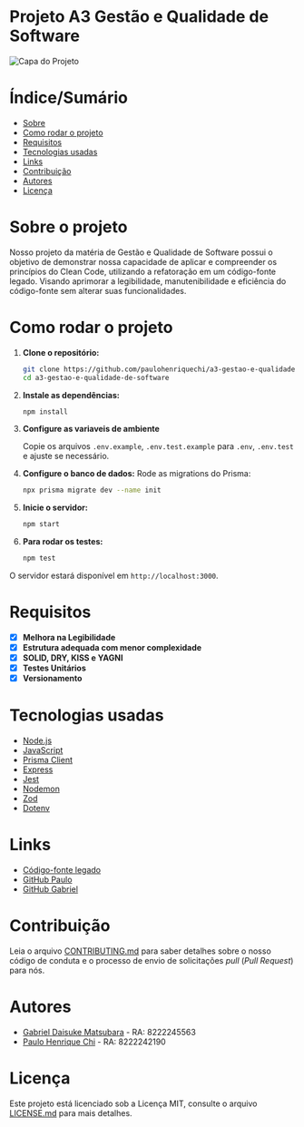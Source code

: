 # Projeto A3 Gestão e Qualidade de Software

![Capa do Projeto](https://hdrup.com/wp-content/uploads/2019/11/software-para-gestao-da-qualidade.jpg)


# Índice/Sumário

* [Sobre](#sobre-o-projeto)
* [Como rodar o projeto](#como-rodar-o-projeto)
* [Requisitos](#requisitos)
* [Tecnologias usadas](#tecnologias-usadas)
* [Links](#links)
* [Contribuição](#contribuição)
* [Autores](#autores)
* [Licença](#licença)

# Sobre o projeto


Nosso projeto da matéria de Gestão e Qualidade de Software possui o objetivo de demonstrar nossa capacidade de aplicar e compreender os princípios do Clean Code, utilizando a refatoração em um código-fonte legado. Visando aprimorar a legibilidade, manutenibilidade e eficiência do código-fonte sem alterar suas funcionalidades.

# Como rodar o projeto

1. **Clone o repositório:**
   ```sh
   git clone https://github.com/paulohenriquechi/a3-gestao-e-qualidade-de-software.git
   cd a3-gestao-e-qualidade-de-software
   ```

2. **Instale as dependências:**
   ```sh
   npm install
   ```

3. **Configure as variaveis de ambiente**

   Copie os arquivos `.env.example`, `.env.test.example` para `.env`, `.env.test` e ajuste se necessário.

4. **Configure o banco de dados:**
   Rode as migrations do Prisma:

     ```sh
     npx prisma migrate dev --name init
     ```

5. **Inicie o servidor:**
   ```sh
   npm start
   ```

6. **Para rodar os testes:**
   ```sh
   npm test
   ```

O servidor estará disponível em `http://localhost:3000`.

# Requisitos
- [x] **Melhora na Legibilidade**
- [x] **Estrutura adequada com menor complexidade**
- [x] **SOLID, DRY, KISS e YAGNI**
- [x] **Testes Unitários**
- [x] **Versionamento**

# Tecnologias usadas

- [Node.js](https://nodejs.org/en/)	
- [JavaScript](https://developer.mozilla.org/en-US/docs/Web/JavaScript)
- [Prisma Client](https://www.prisma.io/docs/orm/prisma-client)
- [Express](https://expressjs.com)
- [Jest](https://jestjs.io/docs/getting-started)
- [Nodemon](https://www.npmjs.com/package/nodemon)
- [Zod](https://www.npmjs.com/package/zod)
- [Dotenv](https://www.npmjs.com/package/dotenv)


# Links

- [Código-fonte legado](https://github.com/diogosouza/simple-express-crud-api)
- [GitHub Paulo](https://github.com/paulohenriquechi/a3-gestao-e-qualidade-de-software)
- [GitHub Gabriel](https://github.com/Daiskz/a3-gestao-e-qualidade-de-software)

# Contribuição

Leia o arquivo [CONTRIBUTING.md](CONTRIBUTING.md) para saber detalhes sobre o nosso código de conduta e o processo de envio de solicitações *pull* (*Pull Request*) para nós.

# Autores

- [Gabriel Daisuke Matsubara](https://github.com/Daiskz) - RA: 8222245563
- [Paulo Henrique Chi](https://github.com/paulohenriquechi) - RA: 8222242190

# Licença

Este projeto está licenciado sob a Licença MIT,  consulte o arquivo [LICENSE.md](LICENSE.md) para mais detalhes.

